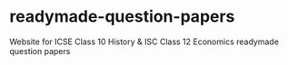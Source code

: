 # readymade-question-papers
Website for ICSE Class 10 History &amp; ISC Class 12 Economics readymade question papers
